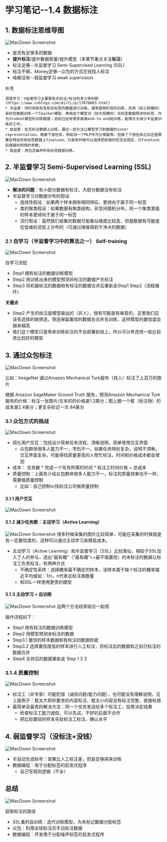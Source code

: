 # 学习笔记--1.4 数据标注

## 1. 数据标注思维导图
![MacDown Screenshot](screenshot-20240806-081330.png)

* 是否有足够多的数据
* **提升标注**/提升数据质量/提升模型（本章节重点关注**标注**）
* 标注足够--半监督学习 Semi-Supervised Learning (SSL)
* 标注不够，Money足够--众包的方式花钱找人标注
* 啥都没有--弱监督学习 weak supervision

补充

```
深度学习：X监督学习主要靠有无标注/标注的多少来判断(https://www.cnblogs.com/AirCL/p/17078063.html)
* 半监督：同时用有标签和无标签的数据进行训练。通常是两阶段的训练，先用（较小规模的）有标签数据训练一个Teacher模型，再用这个模型对（较大规模的）无标签数据预测伪标签，作为Student模型的训练数据；目前已经有很多直接end-to-end地训练，能够大大减少半监督训练的工作;
* 自监督：在无标注数据上训练，通过一些方法让模型学习到数据的inner representation，再接下游任务，例如加一个MLP作为分类器等。但接了下游任务之后还是需要在特定的有标签数据上finetune，只是有时候可以选择把前面的层完全固定，只finetune后面接的网络的参数;
* 弱监督：用包含噪声的有标签数据训练。
```


## 2. 半监督学习 Semi-Supervised Learning (SSL)
![MacDown Screenshot](screenshot-20240806-083203.png)

* **解决的问题**：有小部分数据有标注，大部分数据没有标注
* 半监督学习对数据分布的假设
	* 连续性假设：如果两个样本拥有相同特征，更倾向于属于同一标签
	* 类的聚类假设：如果数据有聚类结构，非空间随机分布，同一个聚类里面的样本更倾向于属于同一标签
	* 流行假设：虽然我们收集的数据可能看似维度比较高，但是数据有可能是在低维的流型上分布的（可通过降维得到干净点的数据）


### 2.1 自学习（半监督学习中的算法之一） Self-training
![MacDown Screenshot](screenshot-20240806-084041.png)

自学习流程

* Step1 拥有标注的数据训练模型
* Step2 用训练出来的模型预测非标注的数据产生标注
* Step3 将机器标注的数据和有标注的数据合并后重新走Step1 Step2（流程循环）

**关键点**

* Step2 产生的标注是模型输出的（非人），很有可能是有噪音的，这里我们应该有选择的做筛选，筛选保留置信的数据去合并去训练，这样模型的置信度会越来越高
* 我们这个模型只是用来训练标注的不会部署到线上，所以可以考虑用一些比较贵比较好的模型


## 3. 通过众包标注 
![MacDown Screenshot](screenshot-20240806-092333.png)

比如：ImageNet 通过Amazon Mechanical Turk服务（找人）标注了上百万的图片

根据 Amazon SageMaker Ground Truth 服务，预测Amazon Mechanical Turk服务的价格：标注一张图片/文本的的价格是1.2美分；图上圈一个框（标注物）的成本是2.4美分；更复杂标记一次 84美分


### 3.1 众包方式的挑战
![MacDown Screenshot](screenshot-20240806-092915.png)

* 简化用户交互：包括设计简单任务流程，清晰说明，简单使用交互界面
	* 众包群体很多人能力不一，学历不一，如果任务特别复杂，说明不清晰，交互界面复杂，可能得找质量更高的人帮忙标注，时间和价格成本都会增加
* 成本： 任务数 * 完成一个任务所需的时间 * 标注工时间价格 = 总成本
* 质量控制：上面有介绍众包群体很多人能力不一，标注的质量效果也不一样，需要做质量控制
	* 比如：自己控制or找标注公司做质量控制


#### 3.1.1 用户交互
![MacDown Screenshot](screenshot-20240806-093858.png)


#### 3.1.2 减少任务数：主动学习（Active Learning）
![MacDown Screenshot](screenshot-20240806-093931.png)
很多时候采集的图片比较简单，可能在采集的时候就是有一定置信度的，这种可以通过主动学习来降低成本。

* 主动学习（Active Learning）和半监督学习（SSL）比较类似，相较于SSL加入了人的参与，选出“最有趣”（“最有趣”==最不值置信）的未标注的数据让标注工负责标注，有两种方式
	* 不确定性采样：选择概率最不确定的样本，该样本属于每个标注的概率接近平均值如：1/n，n代表总标注类数量
	* 和SSL一样使用更贵的模型


#### 3.1.3 主动学习 + 自训练
![MacDown Screenshot](screenshot-20240806-095712.png)
这两个方法经常结合一起用

操作流程如下：

* Step1 用有标注的数据训练模型
* Step2 用模型预测未标注的数据
* Step3.1 置信的样本数据和有标注的数据和斌
* Step3.2 选择置信度低的样本进行人工标注，将标注后的数据和之前已标注的数据合并
* Step4 合并后的数据重新走 Step 1 2 3 

### 3.1.4 质量控制
![MacDown Screenshot](screenshot-20240806-112514.png)

* 标注工（非专家）可能犯错（诚信问题/能力问题），也可能没有理解说明，见上面例子：框太大把非要求的内容标注，框太小内容没有标注完整，直接标错
* 最简单且最贵的解决方法：同一个任务发送给多个标注工，投票决定结果
	* 检查标注工能力诚信，可以先试，不好的后面不合作
	* 把比较置信的样本先给标注工标注，确认水平

## 4. 弱监督学习（没标注+没钱）
![MacDown Screenshot](screenshot-20240806-113148.png)

* 半自动生成标号：效果比人工标注差，但是足够用来训练
* 数据编程：用于分配标签的启发式程序
	* 自己写规则逻辑（不全） 

## 总结
![MacDown Screenshot](screenshot-20240806-114038.png)

获取标注的路径

* SSL重的自训练：迭代训练模型，为未标记数据分配标签
* 众包：利用全球标注员手动标注数据
* 数据编程：开发用于分配噪声标签的启发式程序